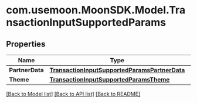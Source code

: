 # com.usemoon.MoonSDK.Model.TransactionInputSupportedParams

## Properties

| Name            | Type                                                                                            | Description | Notes |
| --------------- | ----------------------------------------------------------------------------------------------- | ----------- | ----- |
| **PartnerData** | [**TransactionInputSupportedParamsPartnerData**](transactioninputsupportedparamspartnerdata.md) |             |       |
| **Theme**       | [**TransactionInputSupportedParamsTheme**](transactioninputsupportedparamstheme.md)             |             |       |

[\[Back to Model list\]](./#documentation-for-models) [\[Back to API list\]](./#documentation-for-api-endpoints) [\[Back to README\]](./)
